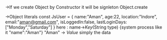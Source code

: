->If we create Object by Constructor it will be signleton
Object.create

->Object literals
        const JsUser = {
            name:"Aman",
            age:22,
            location:"Indore",
            email:"aman@gmail.com",
            isLoggedIn:false,
            lastLoginDays:["Monday","Saturday"]
        }
 here  :
 name->_Key_(String type) {system process like it  "name":"Aman"}
 "Aman" -> _Value_ simply the data 